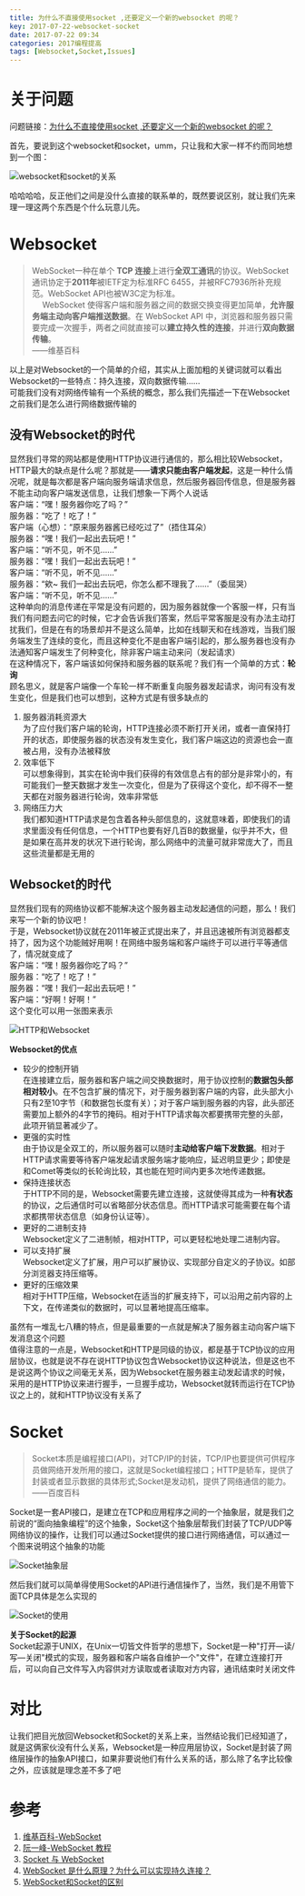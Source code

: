 ```yaml
---
title: 为什么不直接使用socket ,还要定义一个新的websocket 的呢？
key: 2017-07-22-websocket-socket
date: 2017-07-22 09:34
categories: 2017编程提高
tags: [Websocket,Socket,Issues]
---
```



# 关于问题
问题链接：[为什么不直接使用socket ,还要定义一个新的websocket 的呢？](https://github.com/onlyliuxin/coding2017/issues/497)

首先，要说到这个websocket和socket，umm，只让我和大家一样不约而同地想到一个图：

![][1]

哈哈哈哈，反正他们之间是没什么直接的联系单的，既然要说区别，就让我们先来理一理这两个东西是个什么玩意儿先。

# Websocket
> WebSocket一种在单个 **TCP 连接**上进行**全双工通讯**的协议。WebSocket通讯协定于**2011年**被IETF定为标准RFC 6455，并被RFC7936所补充规范。WebSocket API也被W3C定为标准。  
> 　
> WebSocket 使得客户端和服务器之间的数据交换变得更加简单，**允许服务端主动向客户端推送数据**。在 WebSocket API 中，浏览器和服务器只需要完成一次握手，两者之间就直接可以**建立持久性的连接**，并进行**双向数据传输**。
> 　  
> ——维基百科

以上是对Websocket的一个简单的介绍，其实从上面加粗的关键词就可以看出Websocket的一些特点：持久连接，双向数据传输……  
可能我们没有对网络传输有一个系统的概念，那么我们先描述一下在Websocket之前我们是怎么进行网络数据传输的
## 没有Websocket的时代
显然我们寻常的网站都是使用HTTP协议进行通信的，那么相比较Websocket，HTTP最大的缺点是什么呢？那就是——**请求只能由客户端发起**，这是一种什么情况呢，就是每次都是客户端向服务端请求信息，然后服务器回传信息，但是服务器不能主动向客户端发送信息，让我们想象一下两个人说话  
客户端：“嘿！服务器你吃了吗？”  
服务器：“吃了！吃了！”  
客户端（心想）：“原来服务器酱已经吃过了”（捂住耳朵）  
服务器：“嘿！我们一起出去玩吧！”  
客户端：“听不见，听不见……”  
服务器：“嘿！我们一起出去玩吧！”  
客户端：“听不见，听不见……”  
服务器：“欸~ 我们一起出去玩吧，你怎么都不理我了……”（委屈哭）  
客户端：“听不见，听不见……”  
这种单向的消息传递在平常是没有问题的，因为服务器就像一个客服一样，只有当我们有问题去问它的时候，它才会告诉我们答案，然后平常客服是没有办法主动打扰我们，但是在有的场景却并不是这么简单，比如在线聊天和在线游戏，当我们服务端发生了连续的变化，而且这种变化不是由客户端引起的，那么服务器也没有办法通知客户端发生了何种变化，除非客户端主动来问（发起请求）  
在这种情况下，客户端该如何保持和服务器的联系呢？我们有一个简单的方式：**轮询**  
顾名思义，就是客户端像一个车轮一样不断重复向服务器发起请求，询问有没有发生变化，但是我们也可以想到，这种方式是有很多缺点的
1. 服务器消耗资源大  
为了应付我们客户端的轮询，HTTP连接必须不断打开关闭，或者一直保持打开的状态，即使服务器的状态没有发生变化，我们客户端这边的资源也会一直被占用，没有办法被释放
2. 效率低下  
可以想象得到，其实在轮询中我们获得的有效信息占有的部分是非常小的，有可能我们一整天数据才发生一次变化，但是为了获得这个变化，却不得不一整天都在对服务器进行轮询，效率非常低
3. 网络压力大  
我们都知道HTTP请求是包含着各种头部信息的，这就意味着，即使我们的请求里面没有任何信息，一个HTTP也要有好几百B的数据量，似乎并不大，但是如果在高并发的状况下进行轮询，那么网络中的流量可就非常庞大了，而且这些流量都是无用的

## Websocket的时代
显然我们现有的网络协议都不能解决这个服务器主动发起通信的问题，那么！我们来写一个新的协议吧！  
于是，Websocket协议就在2011年被正式提出来了，并且迅速被所有浏览器都支持了，因为这个功能贼好用啊！在网络中服务端和客户端终于可以进行平等通信了，情况就变成了  
客户端：“嘿！服务器你吃了吗？”  
服务器：“吃了！吃了！”  
服务器：“嘿！我们一起出去玩吧！”  
客户端：“好啊！好啊！”  
这个变化可以用一张图来表示

![][2]

**Websocket的优点**
*   较少的控制开销  
在连接建立后，服务器和客户端之间交换数据时，用于协议控制的**数据包头部相对较小**。在不包含扩展的情况下，对于服务器到客户端的内容，此头部大小只有2至10字节（和数据包长度有关）；对于客户端到服务器的内容，此头部还需要加上额外的4字节的掩码。相对于HTTP请求每次都要携带完整的头部，此项开销显著减少了。
*   更强的实时性  
由于协议是全双工的，所以服务器可以随时**主动给客户端下发数据**。相对于HTTP请求需要等待客户端发起请求服务端才能响应，延迟明显更少；即使是和Comet等类似的长轮询比较，其也能在短时间内更多次地传递数据。
*   保持连接状态  
于HTTP不同的是，Websocket需要先建立连接，这就使得其成为一种**有状态**的协议，之后通信时可以省略部分状态信息。而HTTP请求可能需要在每个请求都携带状态信息（如身份认证等）。
*   更好的二进制支持  
Websocket定义了二进制帧，相对HTTP，可以更轻松地处理二进制内容。
*   可以支持扩展  
Websocket定义了扩展，用户可以扩展协议、实现部分自定义的子协议。如部分浏览器支持压缩等。
*   更好的压缩效果  
相对于HTTP压缩，Websocket在适当的扩展支持下，可以沿用之前内容的上下文，在传递类似的数据时，可以显著地提高压缩率。

虽然有一堆乱七八糟的特点，但是最重要的一点就是解决了服务器主动向客户端下发消息这个问题  
值得注意的一点是，Websocket和HTTP是同级的协议，都是基于TCP协议的应用层协议，也就是说不存在说HTTP协议包含Websocket协议这种说法，但是这也不是说这两个协议之间毫无关系，因为Websocket在服务器主动发起请求的时候，采用的是HTTP协议来进行握手，一旦握手成功，Websocket就转而运行在TCP协议之上的，就和HTTP协议没有关系了

# Socket
> Socket本质是编程接口(API)，对TCP/IP的封装，TCP/IP也要提供可供程序员做网络开发所用的接口，这就是Socket编程接口；HTTP是轿车，提供了封装或者显示数据的具体形式;Socket是发动机，提供了网络通信的能力。
> ——百度百科

Socket是一套API接口，是建立在TCP和应用程序之间的一个抽象层，就是我们之前说的“面向抽象编程”的这个抽象，Socket这个抽象层帮我们封装了TCP/UDP等网络协议的操作，让我们可以通过Socket提供的接口进行网络通信，可以通过一个图来说明这个抽象的功能

![][3]

然后我们就可以简单得使用Socket的API进行通信操作了，当然，我们是不用管下面TCP具体是怎么实现的

![][4]

**关于Socket的起源**  
Socket起源于UNIX，在Unix一切皆文件哲学的思想下，Socket是一种"打开—读/写—关闭"模式的实现，服务器和客户端各自维护一个"文件"，在建立连接打开后，可以向自己文件写入内容供对方读取或者读取对方内容，通讯结束时关闭文件

# 对比
让我们把目光放回Websocket和Socket的关系上来，当然结论我们已经知道了，就是这俩家伙没有什么关系，Websocket是一种应用层协议，Socket是封装了网络层操作的抽象API接口，如果非要说他们有什么关系的话，那么除了名字比较像之外，应该就是理念差不多了吧

# 参考
1. [维基百科-WebSocket](https://www.wikiwand.com/zh-hans/WebSocket)
2. [阮一峰-WebSocket 教程](http://www.ruanyifeng.com/blog/2017/05/websocket.html)
3. [Socket 与 WebSocket](http://blog.zengrong.net/post/2199.html)
4. [WebSocket 是什么原理？为什么可以实现持久连接？](https://www.zhihu.com/question/20215561)
5. [WebSocket和Socket的区别](http://www.jianshu.com/p/59b5594ffbb0)


  [1]: https://www.github.com/lanyuanxiaoyao/GitGallery/raw/master/2017/7/22/%E4%B8%BA%E4%BB%80%E4%B9%88%E4%B8%8D%E7%9B%B4%E6%8E%A5%E4%BD%BF%E7%94%A8socket%20,%E8%BF%98%E8%A6%81%E5%AE%9A%E4%B9%89%E4%B8%80%E4%B8%AA%E6%96%B0%E7%9A%84websocket%20%E7%9A%84%E5%91%A2%EF%BC%9F/1966024-28aa9e546a7c7528.jpg "websocket和socket的关系"
  [2]: https://www.github.com/lanyuanxiaoyao/GitGallery/raw/master/2017/7/22/%E4%B8%BA%E4%BB%80%E4%B9%88%E4%B8%8D%E7%9B%B4%E6%8E%A5%E4%BD%BF%E7%94%A8socket%20,%E8%BF%98%E8%A6%81%E5%AE%9A%E4%B9%89%E4%B8%80%E4%B8%AA%E6%96%B0%E7%9A%84websocket%20%E7%9A%84%E5%91%A2%EF%BC%9F/bg2017051502.png "HTTP和Websocket"
  [3]: https://www.github.com/lanyuanxiaoyao/GitGallery/raw/master/2017/7/22/%E4%B8%BA%E4%BB%80%E4%B9%88%E4%B8%8D%E7%9B%B4%E6%8E%A5%E4%BD%BF%E7%94%A8socket%20,%E8%BF%98%E8%A6%81%E5%AE%9A%E4%B9%89%E4%B8%80%E4%B8%AA%E6%96%B0%E7%9A%84websocket%20%E7%9A%84%E5%91%A2%EF%BC%9F/05225723-2ffa89aad91f46099afa530ef8660b20.jpg "Socket抽象层"
  [4]: https://www.github.com/lanyuanxiaoyao/GitGallery/raw/master/2017/7/22/%E4%B8%BA%E4%BB%80%E4%B9%88%E4%B8%8D%E7%9B%B4%E6%8E%A5%E4%BD%BF%E7%94%A8socket%20,%E8%BF%98%E8%A6%81%E5%AE%9A%E4%B9%89%E4%B8%80%E4%B8%AA%E6%96%B0%E7%9A%84websocket%20%E7%9A%84%E5%91%A2%EF%BC%9F/05232335-fb19fc7527e944d4845ef40831da4ec2.png "Socket的使用"
